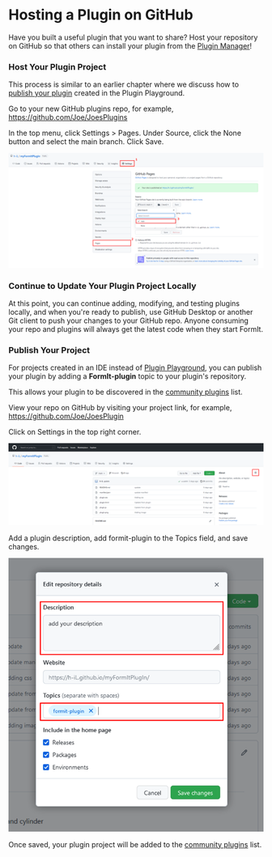 # Hosting a Plugin on GitHub

Have you built a useful plugin that you want to share? Host your repository on GitHub so that others can install your plugin from the [Plugin Manager](../../how-to-use-plug-ins.md#plugin-manager)!

### Host Your Plugin Project

This process is similar to an earlier chapter where we discuss how to [publish your plugin](../your-first-plugin/publishing-your-project.md) created in the Plugin Playground. &#x20;

Go to your new GitHub plugins repo, for example, https://github.com/Joe/JoesPlugins

In the top menu, click Settings > Pages. Under Source, click the None button and select the main branch. Click Save.

![](<../../../.gitbook/assets/image (74).png>)

### Continue to Update Your Plugin Project Locally

At this point, you can continue adding, modifying, and testing plugins locally, and when you're ready to publish, use GitHub Desktop or another Git client to push your changes to your GitHub repo. Anyone consuming your repo and plugins will always get the latest code when they start FormIt.

### Publish Your Project

For projects created in an IDE instead of [Plugin Playground](../your-first-plugin/plugin-playground.md), you can publish your plugin by adding a **FormIt-plugin** topic to your plugin's repository.

This allows your plugin to be discovered in the [community plugins](../../example-1/formit-plugin-community.md) list.

View your repo on GitHub by visiting your project link, for example, https://github.com/Joe/JoesPlugin

Click on Settings in the top right corner.

![](<../../../.gitbook/assets/image (39).png>)

Add a plugin description, add formit-plugin to the Topics field, and save changes.

![](<../../../.gitbook/assets/image (54).png>)

Once saved, your plugin project will be added to the [community plugins](https://github.com/topics/formit-plugin) list.





###
